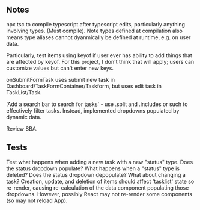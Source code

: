 ## Notes

npx tsc to compile typescript after typescript edits, particularly anything involving types.  (Must compile).  Note types defined at compilation also means type aliases cannot dyanmically be defined at runtime, e.g. on user data.

Particularly, test items using keyof if user ever has ability to add things that are affected by keyof.  For this project, I don't think that will apply; users can customize values but can't enter new keys.

onSubmitFormTask uses submit new task in Dashboard/TaskFormContainer/Taskform, but uses edit task in TaskList/Task.

'Add a search bar to search for tasks' - use .split and .includes or such to effectively filter tasks.  Instead, implemented dropdowns populated by dynamic data.

Review SBA.

## Tests

Test what happens when adding a new task with a new "status" type.  Does the status dropdown populate?  What happens when a "status" type is deleted?  Does the status dropdown depopulate?  What about changing a task?  Creation, update, and deletion of items should affect 'tasklist' state so re-render, causing re-calculation of the data component populating those dropdowns.  However, possibly React may not re-render some components (so may not reload App).